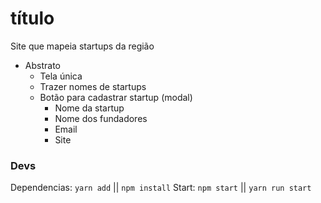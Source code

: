 # título

Site que mapeia startups da região

* Abstrato
    * Tela única
    * Trazer nomes de startups
    * Botão para cadastrar startup (modal)
        * Nome da startup
        * Nome dos fundadores
        * Email
        * Site

### Devs

Dependencias: `yarn add` || `npm install`
Start: `npm start` || `yarn run start`